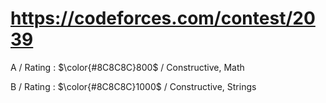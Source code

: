 # https://codeforces.com/contest/2039

A / Rating : $\color{#8C8C8C}800$ / Constructive, Math

B / Rating : $\color{#8C8C8C}1000$ / Constructive, Strings

